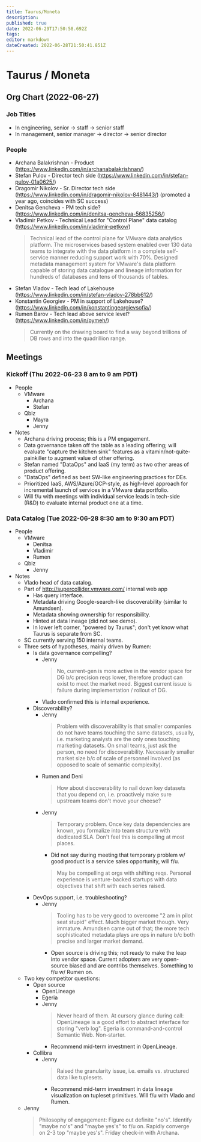 ```yaml
---
title: Taurus/Moneta
description: 
published: true
date: 2022-06-29T17:50:58.692Z
tags: 
editor: markdown
dateCreated: 2022-06-28T21:50:41.851Z
---
```


# Taurus / Moneta

## Org Chart (2022-06-27)

### Job Titles
- In engineering, senior -> staff -> senior staff
- In management, senior manager -> director -> senior director

### People
- Archana Balakrishnan - Product (https://www.linkedin.com/in/archanabalakrishnan/)
- Stefan Pulov - Director tech side (https://www.linkedin.com/in/stefan-pulov-01a0625/)
- Dragomir Nikolov - Sr. Director tech side (https://www.linkedin.com/in/dragomir-nikolov-8481443/) (promoted a year ago, coincides with SC success)
- Denitsa Gencheva - PM tech side? (https://www.linkedin.com/in/denitsa-gencheva-56835256/)
- Vladimir Petkov - Technical Lead for "Control Plane" data catalog (https://www.linkedin.com/in/vladimir-petkov/)
  > Technical lead of the control plane for VMware data analytics platform. The microservices based system enabled over 130 data teams to integrate with the data platform in a complete self-service manner reducing support work with 70%.
  > Designed metadata management system for VMware's data platform capable of storing data catalogue and lineage information for hundreds of databases and tens of thousands of tables.
- Stefan Vladov - Tech lead of Lakehouse (https://www.linkedin.com/in/stefan-vladov-278bb612/)
- Konstantin Georgiev - PM in support of Lakehouse? (https://www.linkedin.com/in/konstantingeorgievsofia/)
- Rumen Barov - Tech lead above service level? (https://www.linkedin.com/in/pymeh/)
  > Currently on the drawing board to find a way beyond trillions of DB rows and into the quadrillion range.

## Meetings

### Kickoff (Thu 2022-06-23 8 am to 9 am PDT)
- People
  - VMware
    - Archana
    - Stefan
  - Qbiz
    - Mayra
    - Jenny
- Notes
  - Archana driving process; this is a PM engagement.
  - Data governance taken off the table as a leading offering; will evaluate "capture the kitchen sink" features as a vitamin/not-quite-painkiller to augment value of other offering.
  - Stefan named "DataOps" and IaaS (my term) as two other areas of product offering.
  - "DataOps" defined as best SW-like engineering practices for DEs.
  - Prioritized IaaS, AWS/Azure/GCP-style, as high-level approach for incremental launch of services in a VMware data portfolio.
  - Will f/u with meetings with individual service leads in tech-side (R&D) to evaluate internal product one at a time.

### Data Catalog (Tue 2022-06-28 8:30 am to 9:30 am PDT)
- People
  - VMware
    - Denitsa
    - Vladimir
    - Rumen
  - Qbiz
    - Jenny
- Notes
  - Vlado head of data catalog.
  - Part of http://supercollider.vmware.com/ internal web app
    - Has query interface.
    - Metadata driving Google-search-like discoverability (similar to Amundsen).
    - Metadata showing ownership for responsibility.
    - Hinted at data lineage (did not see demo).
    - In lower left corner, "powered by Taurus"; don't yet know what Taurus is separate from SC.
  - SC currently serving 150 internal teams.
  - Three sets of hypotheses, mainly driven by Rumen:
    - Is data governance compelling?
      - Jenny
        > No, current-gen is more active in the vendor space for DG b/c precision reqs lower, therefore product can exist to meet the market need.
        > Biggest current issue is failure during implementation / rollout of DG.
      - Vlado confirmed this is internal experience.
    - Discoverability?
      - Jenny
        > Problem with discoverability is that smaller companies do not have teams touching the same datasets, usually, i.e. marketing analysts are the only ones touching marketing datasets. On small teams, just ask the person, no need for discoverability.
        > Necessarily smaller market size b/c of scale of personnel involved (as opposed to scale of semantic complexity).
      - Rumen and Deni
        > How about discoverability to nail down key datasets that you depend on, i.e. proactively make sure upstream teams don't move your cheese?
      - Jenny
        > Temporary problem. Once key data dependencies are known, you formalize into team structure with dedicated SLA. Don't feel this is compelling at most places.
        - Did not say during meeting that temporary problem w/ good product is a service sales opportunity, will f/u.
        > May be compelling at orgs with shifting reqs. Personal experience is venture-backed startups with data objectives that shift with each series raised.
    - DevOps support, i.e. troubleshooting?
      - Jenny
        > Tooling has to be very good to overcome "2 am in pilot seat stupid" effect.
        > Much bigger market though.
        > Very immature.
        > Amundsen came out of that; the more tech sophisticated metadata plays are ops in nature b/c both precise and larger market demand.
        - Open source is driving this; not ready to make the leap into vendor space. Current adopters are very open-source biased and are contribs themselves. Something to f/u w/ Rumen on.
  - Two key competitor questions:
    - Open source
      - OpenLineage
      - Egeria
      - Jenny
        > Never heard of them.
        > At cursory glance during call:
        > OpenLineage is a good effort to abstract interface for storing "verb log".
        > Egeria is command-and-control Semantic Web. Non-starter.
        - Recommend mid-term investment in OpenLineage.
    - Collibra
      - Jenny
        > Raised the granularity issue, i.e. emails vs. structured data like tuplesets.
        - Recommend mid-term investment in data lineage visualization on tupleset primitives. Will f/u with Vlado and Rumen.
  - Jenny
    > Philosophy of engagement:
    > Figure out definite "no's".
    > Identify "maybe no's" and "maybe yes's" to f/u on.
    > Rapidly converge on 2-3 top "maybe yes's".
    > Friday check-in with Archana.